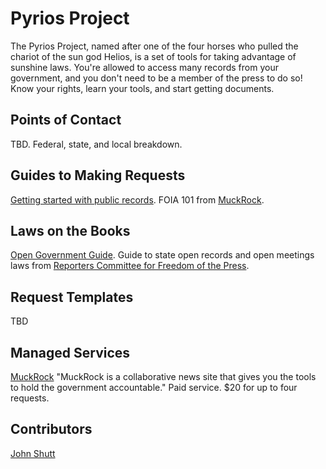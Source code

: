# Pyrios Project
The Pyrios Project, named after one of the four horses who pulled the chariot of the sun god Helios, is a set of tools for taking advantage of sunshine laws. You're allowed to access many records from your government, and you don't need to be a member of the press to do so! Know your rights, learn your tools, and start getting documents.

## Points of Contact
TBD. Federal, state, and local breakdown.

## Guides to Making Requests
[Getting started with public records](https://www.muckrock.com/about/foia-101/). FOIA 101 from [MuckRock](https://www.muckrock.com/).

## Laws on the Books
[Open Government Guide](http://www.rcfp.org/open-government-guide). Guide to state open records and open meetings laws from [Reporters Committee for Freedom of the Press](http://www.rcfp.org/).

## Request Templates
TBD

## Managed Services
[MuckRock](https://www.muckrock.com/) "MuckRock is a collaborative news site that gives you the tools to hold the government accountable." Paid service. $20 for up to four requests.

## Contributors
[John Shutt](http://www.shutt.in/)
